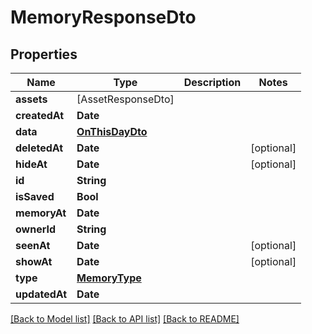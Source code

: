 # MemoryResponseDto

## Properties
Name | Type | Description | Notes
------------ | ------------- | ------------- | -------------
**assets** | [AssetResponseDto] |  | 
**createdAt** | **Date** |  | 
**data** | [**OnThisDayDto**](OnThisDayDto.md) |  | 
**deletedAt** | **Date** |  | [optional] 
**hideAt** | **Date** |  | [optional] 
**id** | **String** |  | 
**isSaved** | **Bool** |  | 
**memoryAt** | **Date** |  | 
**ownerId** | **String** |  | 
**seenAt** | **Date** |  | [optional] 
**showAt** | **Date** |  | [optional] 
**type** | [**MemoryType**](MemoryType.md) |  | 
**updatedAt** | **Date** |  | 

[[Back to Model list]](../README.md#documentation-for-models) [[Back to API list]](../README.md#documentation-for-api-endpoints) [[Back to README]](../README.md)


